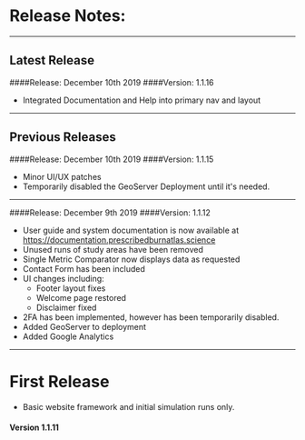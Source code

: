 
# Release Notes:

---
## Latest Release
####Release: December 10th 2019
####Version: 1.1.16
 -  Integrated Documentation and Help into primary nav and layout
---

## Previous Releases

####Release: December 10th 2019
####Version: 1.1.15
 -  Minor UI/UX patches
 - Temporarily disabled the GeoServer Deployment until it's needed.
---
####Release: December 9th 2019
####Version: 1.1.12

 - User guide and system documentation is now available at https://documentation.prescribedburnatlas.science
 - Unused runs of study areas have been removed
 - Single Metric Comparator now displays data as requested
 - Contact Form has been included
 - UI changes including:
    - Footer layout fixes
    - Welcome page restored
    - Disclaimer fixed
 - 2FA has been implemented, however has been temporarily disabled.
 - Added GeoServer to deployment
 - Added Google Analytics

---
# First Release
 - Basic website framework and initial simulation runs only.
#### Version 1.1.11
